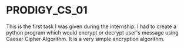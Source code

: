 # PRODIGY_CS_01
This is the first task I was given during the internship. I had to create a python program which would encrypt or decrypt user's message using Caesar Cipher Algorithm.
It is a very simple encryption algorithm.
